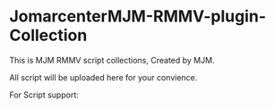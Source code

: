 # JomarcenterMJM-RMMV-plugin-Collection
This is MJM RMMV script collections, Created by MJM.

All script will be uploaded here for your convience.

For Script support:
 <To be added>
